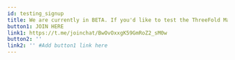 ```yaml
---
id: testing_signup
title: We are currently in BETA. If you'd like to test the ThreeFold Marketplace solutions, please join our testing community!
button1: JOIN HERE
link1: https://t.me/joinchat/BwOvOxxgK59GmRoZ2_sM0w
button2: ''
link2: '' #Add button1 link here
---
```

